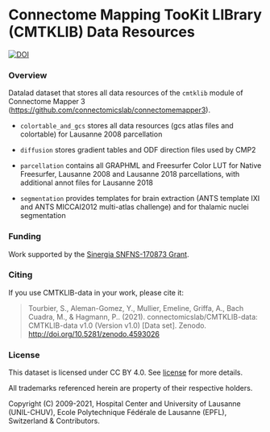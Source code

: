 # Connectome Mapping TooKit LIBrary (CMTKLIB) Data Resources

[![DOI](https://zenodo.org/badge/346296343.svg)](https://zenodo.org/badge/latestdoi/346296343)

### Overview

Datalad dataset that stores all data resources of the
`cmtklib` module of Connectome Mapper 3 (https://github.com/connectomicslab/connectomemapper3).

* `colortable_and_gcs` stores all data resources (gcs atlas files and colortable) for Lausanne 2008 parcellation

* `diffusion` stores gradient tables and ODF direction files used by CMP2

* `parcellation` contains all GRAPHML and Freesurfer Color LUT for Native Freesurfer, Lausanne 2008 and Lausanne 2018
  parcellations, with additional annot files for Lausanne 2018

* `segmentation` provides templates for brain extraction (ANTS template IXI and ANTS MICCAI2012 multi-atlas challenge)
  and for thalamic nuclei segmentation
 
### Funding

Work supported by the [Sinergia SNFNS-170873 Grant](http://p3.snf.ch/Project-170873).

### Citing

If you use CMTKLIB-data in your work, please cite it:

> Tourbier, S., Aleman-Gomez, Y., Mullier, Emeline, Griffa, A., Bach Cuadra, M., & Hagmann, P.. (2021). connectomicslab/CMTKLIB-data: CMTKLIB-data v1.0 (Version v1.0) [Data set]. Zenodo. http://doi.org/10.5281/zenodo.4593026


### License
This dataset is licensed under CC BY 4.0. See [license](LICENSE) for more details.

All trademarks referenced herein are property of their respective holders.

Copyright (C) 2009-2021, Hospital Center and University of Lausanne (UNIL-CHUV),
Ecole Polytechnique Fédérale de Lausanne (EPFL), Switzerland & Contributors.
